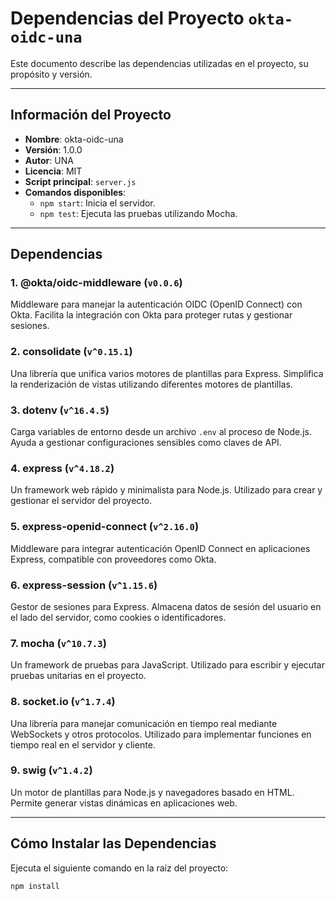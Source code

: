 # Dependencias del Proyecto `okta-oidc-una`

Este documento describe las dependencias utilizadas en el proyecto, su propósito y versión.

---

## Información del Proyecto

- **Nombre**: okta-oidc-una
- **Versión**: 1.0.0
- **Autor**: UNA
- **Licencia**: MIT
- **Script principal**: `server.js`
- **Comandos disponibles**:
  - `npm start`: Inicia el servidor.
  - `npm test`: Ejecuta las pruebas utilizando Mocha.

---

## Dependencias

### 1. **@okta/oidc-middleware** (`v0.0.6`)

Middleware para manejar la autenticación OIDC (OpenID Connect) con Okta. Facilita la integración con Okta para proteger rutas y gestionar sesiones.

### 2. **consolidate** (`v^0.15.1`)

Una librería que unifica varios motores de plantillas para Express. Simplifica la renderización de vistas utilizando diferentes motores de plantillas.

### 3. **dotenv** (`v^16.4.5`)

Carga variables de entorno desde un archivo `.env` al proceso de Node.js. Ayuda a gestionar configuraciones sensibles como claves de API.

### 4. **express** (`v^4.18.2`)

Un framework web rápido y minimalista para Node.js. Utilizado para crear y gestionar el servidor del proyecto.

### 5. **express-openid-connect** (`v^2.16.0`)

Middleware para integrar autenticación OpenID Connect en aplicaciones Express, compatible con proveedores como Okta.

### 6. **express-session** (`v^1.15.6`)

Gestor de sesiones para Express. Almacena datos de sesión del usuario en el lado del servidor, como cookies o identificadores.

### 7. **mocha** (`v^10.7.3`)

Un framework de pruebas para JavaScript. Utilizado para escribir y ejecutar pruebas unitarias en el proyecto.

### 8. **socket.io** (`v^1.7.4`)

Una librería para manejar comunicación en tiempo real mediante WebSockets y otros protocolos. Utilizado para implementar funciones en tiempo real en el servidor y cliente.

### 9. **swig** (`v^1.4.2`)

Un motor de plantillas para Node.js y navegadores basado en HTML. Permite generar vistas dinámicas en aplicaciones web.

---

## Cómo Instalar las Dependencias

Ejecuta el siguiente comando en la raíz del proyecto:

```bash
npm install
```
